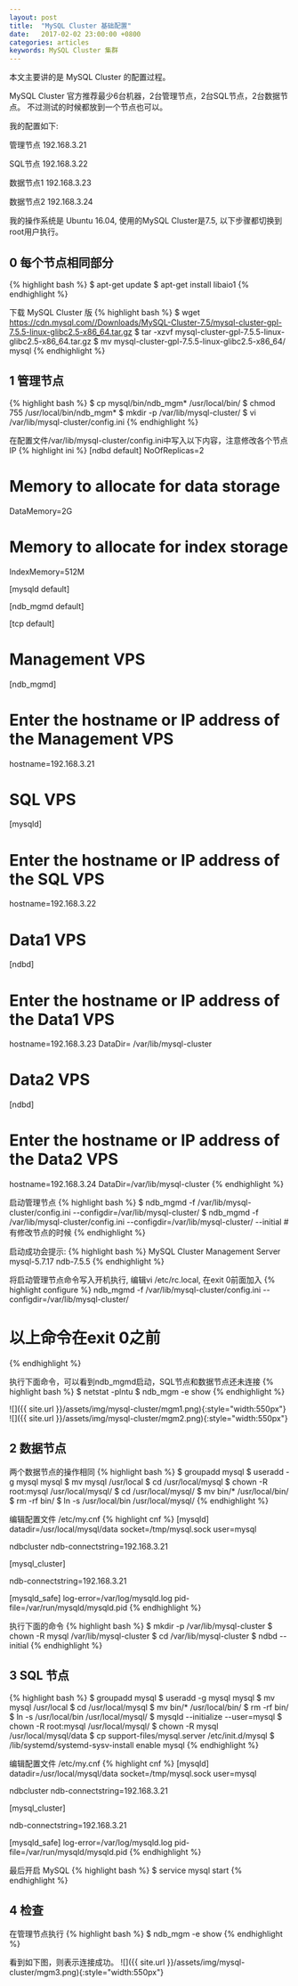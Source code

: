 ```yaml
---
layout: post
title:  "MySQL Cluster 基础配置"
date:   2017-02-02 23:00:00 +0800
categories: articles
keywords: MySQL Cluster 集群
---
```


本文主要讲的是 MySQL Cluster 的配置过程。

MySQL Cluster 官方推荐最少6台机器，2台管理节点，2台SQL节点，2台数据节点。
不过测试的时候都放到一个节点也可以。

我的配置如下:

管理节点  192.168.3.21

SQL节点  192.168.3.22

数据节点1  192.168.3.23

数据节点2  192.168.3.24

我的操作系统是 Ubuntu 16.04, 使用的MySQL Cluster是7.5, 以下步骤都切换到root用户执行。

## 0 每个节点相同部分
{% highlight bash %}
$ apt-get update
$ apt-get install libaio1
{% endhighlight %}

下载 MySQL Cluster 版
{% highlight bash %}
$ wget https://cdn.mysql.com//Downloads/MySQL-Cluster-7.5/mysql-cluster-gpl-7.5.5-linux-glibc2.5-x86_64.tar.gz
$ tar -xzvf mysql-cluster-gpl-7.5.5-linux-glibc2.5-x86_64.tar.gz
$ mv mysql-cluster-gpl-7.5.5-linux-glibc2.5-x86_64/ mysql
{% endhighlight %}

## 1 管理节点
{% highlight bash %}
$ cp mysql/bin/ndb_mgm* /usr/local/bin/
$ chmod 755 /usr/local/bin/ndb_mgm*
$ mkdir -p /var/lib/mysql-cluster/
$ vi /var/lib/mysql-cluster/config.ini
{% endhighlight %}

在配置文件/var/lib/mysql-cluster/config.ini中写入以下内容，注意修改各个节点IP
{% highlight ini %}
[ndbd default]
NoOfReplicas=2
# Memory to allocate for data storage
DataMemory=2G
# Memory to allocate for index storage
IndexMemory=512M

[mysqld default]

[ndb_mgmd default]

[tcp default]

# Management VPS
[ndb_mgmd]
# Enter the hostname or IP address of the Management VPS
hostname=192.168.3.21

# SQL VPS
[mysqld]
# Enter the hostname or IP address of the SQL VPS
hostname=192.168.3.22

# Data1 VPS
[ndbd]
# Enter the hostname or IP address of the Data1 VPS
hostname=192.168.3.23
DataDir= /var/lib/mysql-cluster

# Data2 VPS
[ndbd]
# Enter the hostname or IP address of the Data2 VPS
hostname=192.168.3.24
DataDir=/var/lib/mysql-cluster
{% endhighlight %}

启动管理节点
{% highlight bash %}
$ ndb_mgmd -f /var/lib/mysql-cluster/config.ini --configdir=/var/lib/mysql-cluster/
$ ndb_mgmd -f /var/lib/mysql-cluster/config.ini --configdir=/var/lib/mysql-cluster/ --initial # 有修改节点的时候
{% endhighlight %}

启动成功会提示:
{% highlight bash %}
MySQL Cluster Management Server mysql-5.7.17 ndb-7.5.5
{% endhighlight %}

将启动管理节点命令写入开机执行, 编辑vi /etc/rc.local, 在exit 0前面加入
{% highlight configure %}
ndb_mgmd -f /var/lib/mysql-cluster/config.ini --configdir=/var/lib/mysql-cluster/
# 以上命令在exit 0之前
{% endhighlight %}

执行下面命令，可以看到ndb_mgmd启动，SQL节点和数据节点还未连接
{% highlight bash %}
$ netstat -plntu
$ ndb_mgm -e show
{% endhighlight %}

![]({{ site.url }}/assets/img/mysql-cluster/mgm1.png){:style="width:550px"}
![]({{ site.url }}/assets/img/mysql-cluster/mgm2.png){:style="width:550px"}

## 2 数据节点
两个数据节点的操作相同
{% highlight bash %}
$ groupadd mysql
$ useradd -g mysql mysql
$ mv mysql /usr/local
$ cd /usr/local/mysql
$ chown -R root:mysql /usr/local/mysql/
$ cd /usr/local/mysql/
$ mv bin/* /usr/local/bin/
$ rm -rf bin/
$ ln -s /usr/local/bin /usr/local/mysql/
{% endhighlight %}

编辑配置文件 /etc/my.cnf
{% highlight cnf %}
[mysqld]
datadir=/usr/local/mysql/data
socket=/tmp/mysql.sock
user=mysql

ndbcluster
ndb-connectstring=192.168.3.21

[mysql_cluster]

ndb-connectstring=192.168.3.21

[mysqld_safe]
log-error=/var/log/mysqld.log
pid-file=/var/run/mysqld/mysqld.pid
{% endhighlight %}

执行下面的命令
{% highlight bash %}
$ mkdir -p /var/lib/mysql-cluster
$ chown -R mysql /var/lib/mysql-cluster
$ cd /var/lib/mysql-cluster
$ ndbd --initial
{% endhighlight %}

## 3 SQL 节点
{% highlight bash %}
$ groupadd mysql
$ useradd -g mysql mysql
$ mv mysql /usr/local
$ cd /usr/local/mysql
$ mv bin/* /usr/local/bin/
$ rm -rf bin/
$ ln -s /usr/local/bin /usr/local/mysql/
$ mysqld --initialize --user=mysql
$ chown -R root:mysql /usr/local/mysql/
$ chown -R mysql /usr/local/mysql/data
$ cp support-files/mysql.server /etc/init.d/mysql
$ /lib/systemd/systemd-sysv-install enable mysql
{% endhighlight %}

编辑配置文件 /etc/my.cnf
{% highlight cnf %}
[mysqld]
datadir=/usr/local/mysql/data
socket=/tmp/mysql.sock
user=mysql

ndbcluster
ndb-connectstring=192.168.3.21

[mysql_cluster]

ndb-connectstring=192.168.3.21

[mysqld_safe]
log-error=/var/log/mysqld.log
pid-file=/var/run/mysqld/mysqld.pid
{% endhighlight %}

最后开启 MySQL
{% highlight bash %}
$ service mysql start
{% endhighlight %}

## 4 检查
在管理节点执行
{% highlight bash %}
$ ndb_mgm -e show
{% endhighlight %}

看到如下图，则表示连接成功。
![]({{ site.url }}/assets/img/mysql-cluster/mgm3.png){:style="width:550px"}
